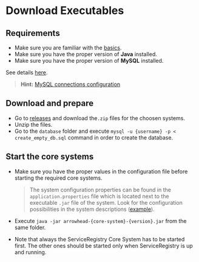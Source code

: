 # Download Executables

## Requirements

* Make sure you are familiar with the [basics](../../help/definitions.md).
* Make sure you have the proper version of **Java** installed.
* Make sure you have the proper version of **MySQL** installed.

See details [here](../implementation.md).

>**Hint:** [MySQL connections configuration](../../help/faq.md#mysql-connections)

## Download and prepare

* Go to [releases](../../downloads/releases.md) and download the`.zip` files for the choosen systems.
* Unzip the files.
* Go to the `database` folder and execute `mysql -u {username} -p < create_empty_db.sql` command in order to create the database.

## Start the core systems

* Make sure you have the proper values in the configuration file before starting the required core systems.
    
    > The system configuration properties can be found in the `application.properties` file which is located next to the executable `.jar` file of the system. Look for the configuration possibilities in the system descriptions ([example](../../core_systems/service_registry.md#configuration)). 

* Execute `java -jar arrowhead-{core-system}-{version}.jar` from the same folder.
* Note that always the ServiceRegistry Core System has to be started first. The other ones should be started only when ServiceRegistry is up and running.